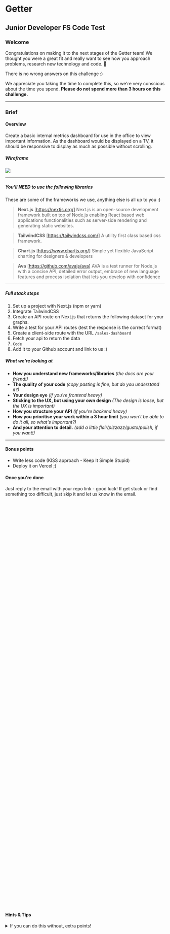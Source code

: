 # Getter
## Junior Developer FS Code Test

###  Welcome
Congratulations on making it to the next stages of the Getter team! We thought you were a great fit and really want to see how you approach problems, research new technology and code. 🤖

There is no wrong answers on this challenge :)

We appreciate you taking the time to complete this, so we're very conscious about the time you spend. __Please do not spend more than 3 hours on this challenge.__

----

### Brief

#### Overview
Create a basic internal metrics dashboard for use in the office to view important information. As the dashboard would be displayed on a TV, it should be responsive to display as much as possible without scrolling.

##### Wireframe
![](https://share.balsamiq.com/c/bkskDy5jDBDT9JoGLECcb8.png)

-----

##### You'll NEED to use the following libraries
These are some of the frameworks we use, anything else is all up to you :)

> **Next.js** [https://nextjs.org/]
Next.js is an open-source development framework built on top of Node.js enabling React based web applications functionalities such as server-side rendering and generating static websites.

> **TailwindCSS** [https://tailwindcss.com/]
A utility first class based css framework.

> **Chart.js** [https://www.chartjs.org/]
Simple yet flexible JavaScript charting for designers & developers

> **Ava** [https://github.com/avajs/ava]
AVA is a test runner for Node.js with a concise API, detailed error output, embrace of new language features and process isolation that lets you develop with confidence

-----

##### Full stack steps
1. Set up a project with Next.js (npm or yarn)
2. Integrate TailwindCSS
3. Create an API route on Next.js that returns the following dataset for your graphs.
4. Write a test for your API routes (test the response is the correct format)
5. Create a client-side route with the URL `/sales-dashboard`
6. Fetch your api to return the data
7. `Code`
8. Add it to your Github account and link to us :)

##### What we're looking at
- **How you understand new frameworks/libraries** _(the docs are your friend!)_
- **The quality of your code** _(copy pasting is fine, but do you understand it?)_
- **Your design eye** _(if you're frontend heavy)_
- **Sticking to the UX, but using your own design** _(The design is loose, but the UX is important)_
- **How you structure your API** _(if you're backend heavy)_
- **How you prioritise your work within a 3 hour limit** _(you won't be able to do it all, so what's important?)_
- **And your attention to detail.** _(add a little flair/pizzazz/gusto/polish, if you want!)_

----

#### Bonus points
- Write less code (KISS approach - Keep It Simple Stupid)
- Deploy it on Vercel ;)


#### Once you're done
Just reply to the email with your repo link - good luck! If get stuck or find something too difficult, just skip it and let us know in the email.
 
 <br />
 <br />
 <br />
 <br />
 <br />
 <br />
 <br />
 <br />
 <br />
 <br />
 <br />
 <br />
 <br />
 <br />
 <br />
 <br />
 <br />
 <br />
 <br />
 <br />
 <br />
 <br />
 <br />
 <br />
 <br />
 <br />
 <br />
 <br />
 <br />
 <br />
 <br />
 <br />
 <br />
 <br />
 <br />
 <br />
 <br />
 <br />
 <br />
 <br />
 <br />
 <br />
 <br />
 <br />
 <br />
 <br />
 <br />
 <br />
 <br />
 <br />
 <br />
 <br />
 <br />
 <br />
 <br />
 <br />
 <br />
 <br />
 <br />
 <br />
 <br />
 <br />
 <br />
 <br />
 <br />
 <br />
 <br />
 <br />
 <br />
 <br />
 <br />
 <br />
 <br />
 <br />
 <br />

#### Hints & Tips
<details>
  <summary>If you can do this without, extra points!</summary>

- https://nextjs.org/docs/getting-started
- https://tailwindcss.com/docs/guides/nextjs
- https://nextjs.org/docs/api-routes/introduction
- https://www.chartjs.org/docs/latest/samples/line/line.html
- https://vercel.com/new
- https://daisyui.com
</details>




